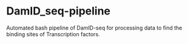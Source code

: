 # DamID_seq-pipeline
Automated bash pipeline of DamID-seq for processing data to find the binding sites of Transcription factors.
